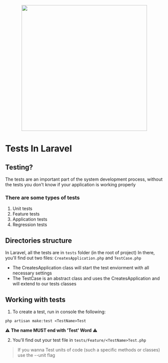 <p align="center"><a href="https://laravel.com" target="_blank"><img src="https://raw.githubusercontent.com/laravel/art/master/logo-lockup/5%20SVG/2%20CMYK/1%20Full%20Color/laravel-logolockup-cmyk-red.svg" width="400"></a></p>

# Tests In Laravel

## Testing?

The tests are an important part of the system development process, without the tests you don't know if your application is working properly

### There are some types of tests

1. Unit tests
2. Feature tests
3. Application tests
4. Regression tests

## Directories structure

In Laravel, all the tests are in ```tests``` folder (in the root of project)
In there, you'll find out two files: ```CreatesApplication.php``` and ```TestCase.php```

* The CreatesApplication class will start the test enviorment with all necessary settings
* The TestCase is an abstract class and uses the CreatesApplication and will extend to our tests classes  

## Working with tests

1. To create a test, run in console the following:
```
php artisan make:test <TestName>Test
```
:warning: **The name MUST end with 'Test' Word** :warning:

2. You'll find out your test file in ```tests/Feature/<TestName>Test.php```
> If you wanna Test units of code (such a specific methods or classes) use the --unit flag
